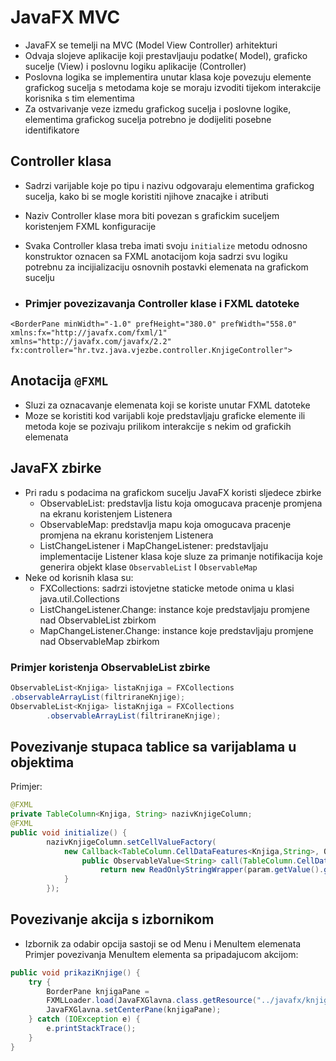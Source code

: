 # JavaFX MVC
- JavaFX se temelji na MVC (Model View Controller) arhitekturi
- Odvaja slojeve aplikacije koji prestavljauju podatke( Model), graficko
sucelje (View) i poslovnu logiku aplikacije (Controller)
- Poslovna logika se implementira unutar klasa koje povezuju elemente grafickog
sucelja s metodama koje se moraju izvoditi tijekom interakcije korisnika s tim elementima
- Za ostvarivanje veze izmedu grafickog sucelja i poslovne logike, elementima 
grafickog sucelja potrebno je dodijeliti posebne identifikatore

## Controller klasa
- Sadrzi varijable koje po tipu i nazivu odgovaraju elementima grafickog
sucelja, kako bi se mogle koristiti njihove znacajke i atributi
- Naziv Controller klase mora biti povezan s grafickim suceljem koristenjem
FXML konfiguracije
- Svaka Controller klasa treba imati svoju `initialize` metodu odnosno konstruktor
oznacen sa FXML anotacijom koja sadrzi svu logiku potrebnu za incijializaciju
osnovnih postavki elemenata na grafickom sucelju

- ### Primjer povezizavanja Controller klase i FXML datoteke
```fxml
<BorderPane minWidth="-1.0" prefHeight="380.0" prefWidth="558.0"
xmlns:fx="http://javafx.com/fxml/1" xmlns="http://javafx.com/javafx/2.2"
fx:controller="hr.tvz.java.vjezbe.controller.KnjigeController">
```
## Anotacija `@FXML`
- Sluzi za oznacavanje elemenata koji se koriste unutar FXML datoteke
- Moze se koristiti kod varijabli koje predstavljaju graficke elemente
ili metoda koje se pozivaju prilikom interakcije s nekim od grafickih elemenata

## JavaFX zbirke

- Pri radu s podacima na grafickom sucelju JavaFX koristi sljedece zbirke
    - ObservableList: predstavlja listu koja omogucava pracenje promjena na ekranu
    koristenjem Listenera
    - ObservableMap: predstavlja mapu koja omogucava pracenje promjena na ekranu koristenjem Listenera
    - ListChangeListener i MapChangeListener: predstavljaju implementacije Listener klasa koje sluze za primanje notifikacija koje generira objekt klase `ObservableList` I `ObservableMap`
- Neke od korisnih klasa su:
    - FXCollections: sadrzi istovjetne staticke metode onima u klasi java.util.Collections
    - ListChangeListener.Change: instance koje predstavljaju promjene nad ObservableList zbirkom
    - MapChangeListener.Change: instance koje predstavljaju promjene nad ObservableMap zbirkom
### Primjer koristenja ObservableList zbirke
```java
ObservableList<Knjiga> listaKnjiga = FXCollections
.observableArrayList(filtriraneKnjige);
ObservableList<Knjiga> listaKnjiga = FXCollections
        .observableArrayList(filtriraneKnjige);
```
## Povezivanje stupaca tablice sa varijablama u objektima
Primjer:
```java
@FXML
private TableColumn<Knjiga, String> nazivKnjigeColumn;
@FXML
public void initialize() {
        nazivKnjigeColumn.setCellValueFactory(
            new Callback<TableColumn.CellDataFeatures<Knjiga,String>, ObservableValue<String>>() {
                public ObservableValue<String> call(TableColumn.CellDataFeatures<Knjiga, String> param) {
                    return new ReadOnlyStringWrapper(param.getValue().getNaziv());
            }
        });
```
## Povezivanje akcija s izbornikom
- Izbornik za odabir opcija sastoji se od Menu i MenuItem elemenata
Primjer povezivanja MenuItem elementa sa pripadajucom akcijom:
```java
public void prikaziKnjige() {
    try {
        BorderPane knjigaPane =
        FXMLLoader.load(JavaFXGlavna.class.getResource("../javafx/knjige.fxml"));
        JavaFXGlavna.setCenterPane(knjigaPane);
    } catch (IOException e) {
        e.printStackTrace();
    }
}
```